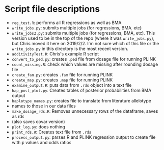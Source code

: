 # Script file descriptions

* `reg_test.R`: performs all R regressions as well as BMA
* `write_jobs.py`: submits multiple jobs (for regressions, BMA, etc)
* `write_jobs2.py`: submits multiple jobs (for regressions, BMA, etc). This
  version used to be in the top of the repo (where it was `write_jobs.py`), but
Chris moved it here on 2019/2/2. I'm not sure which of this file or the
`write_jobs.py` in this directory is the most recent version.
* `additivityTest.R`: Chris's example R script
* `convert_to_ped.py`: creates `.ped` file from dosage file for running PLINK
* `count_missing.R`: check which values are missing after rounding dosage file
* `create_fam.py`: creates `.fam` file for running PLINK
* `create_map.py`: creates `.map` file for running PLINK
* `examine_output.R`: puts data from `.rds` object into a text file
* `hap_post_plot.py`: Creates tables of posterior probabilities from BMA output
* `haplotype_names.py`: creates file to translate from literature allelotype
* names to those in our data files
* `make_dosage_rds.R`: Removes unnecessary rows of the dataframe, saves as rds
* (also saves covar version)
* `plot_log.py`: does nothing
* `print_rds.R`: Creates text file from `.rds`
* `process_output.py`: parses R and PLINK regression output to create file with p
values and odds ratios
